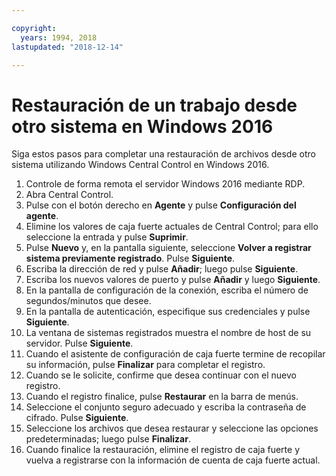 ```yaml
---

copyright:
  years: 1994, 2018
lastupdated: "2018-12-14"

---
```


# Restauración de un trabajo desde otro sistema en Windows 2016

Siga estos pasos para completar una restauración de archivos desde otro sistema utilizando Windows Central Control en Windows 2016.

1. Controle de forma remota el servidor Windows 2016 mediante RDP.
2. Abra Central Control.
3. Pulse con el botón derecho en **Agente** y pulse **Configuración del agente**.
4. Elimine los valores de caja fuerte actuales de Central Control; para ello seleccione la entrada y pulse **Suprimir**.
5. Pulse **Nuevo** y, en la pantalla siguiente, seleccione **Volver a registrar sistema previamente registrado**. Pulse **Siguiente**.
6. Escriba la dirección de red y pulse **Añadir**; luego pulse **Siguiente**.
7. Escriba los nuevos valores de puerto y pulse **Añadir** y luego **Siguiente**.
8. En la pantalla de configuración de la conexión, escriba el número de segundos/minutos que desee.
9. En la pantalla de autenticación, especifique sus credenciales y pulse **Siguiente**.
10. La ventana de sistemas registrados muestra el nombre de host de su servidor. Pulse **Siguiente**.
11.	Cuando el asistente de configuración de caja fuerte termine de recopilar su información, pulse **Finalizar** para completar el registro.
12. Cuando se le solicite, confirme que desea continuar con el nuevo registro.
13. Cuando el registro finalice, pulse **Restaurar** en la barra de menús.
9.	Seleccione el conjunto seguro adecuado y escriba la contraseña de cifrado. Pulse **Siguiente**.
10.	Seleccione los archivos que desea restaurar y seleccione las opciones predeterminadas; luego pulse **Finalizar**.
11.	Cuando finalice la restauración, elimine el registro de caja fuerte y vuelva a registrarse con la información de cuenta de caja fuerte actual.
